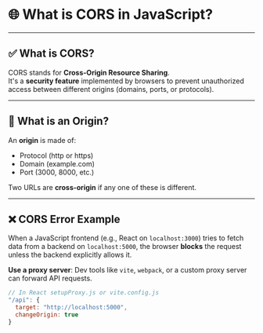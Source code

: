 # 🌐 What is CORS in JavaScript?

---

## ✅ What is CORS?

CORS stands for **Cross-Origin Resource Sharing**.  
It's a **security feature** implemented by browsers to prevent unauthorized access between different origins (domains, ports, or protocols).

---

## 🧠 What is an Origin?

An **origin** is made of:

- Protocol (http or https)
- Domain (example.com)
- Port (3000, 8000, etc.)

Two URLs are **cross-origin** if any one of these is different.

---

## ❌ CORS Error Example

When a JavaScript frontend (e.g., React on `localhost:3000`) tries to fetch data from a backend on `localhost:5000`, the browser **blocks** the request unless the backend explicitly allows it.


**Use a proxy server**: Dev tools like `vite`, `webpack`, or a custom proxy server can forward API requests.

```js
// In React setupProxy.js or vite.config.js
"/api": {
  target: "http://localhost:5000",
  changeOrigin: true
}


